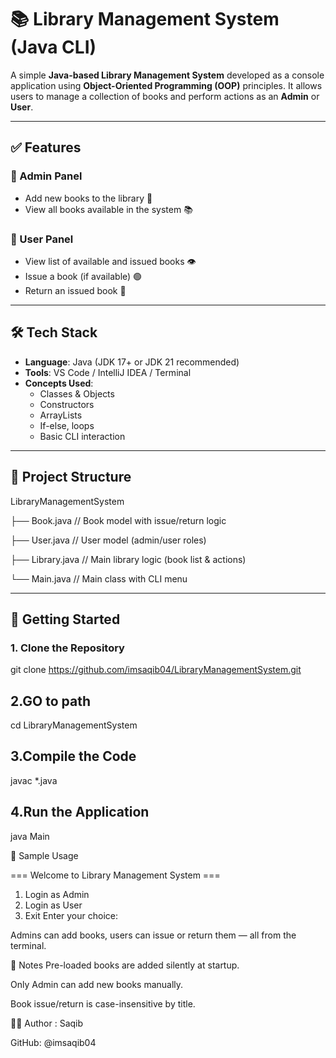 # 📚 Library Management System (Java CLI)

A simple **Java-based Library Management System** developed as a console application using **Object-Oriented Programming (OOP)** principles. It allows users to manage a collection of books and perform actions as an **Admin** or **User**.

---

## ✅ Features

### 👮 Admin Panel
- Add new books to the library 📖
- View all books available in the system 📚

### 👤 User Panel
- View list of available and issued books 👁️
- Issue a book (if available) 🟢
- Return an issued book 🔁

---

## 🛠️ Tech Stack

- **Language**: Java (JDK 17+ or JDK 21 recommended)
- **Tools**: VS Code / IntelliJ IDEA / Terminal
- **Concepts Used**:
  - Classes & Objects
  - Constructors
  - ArrayLists
  - If-else, loops
  - Basic CLI interaction

---

## 📁 Project Structure

LibraryManagementSystem

├── Book.java // Book model with issue/return logic

├── User.java // User model (admin/user roles)

├── Library.java // Main library logic (book list & actions)

└── Main.java // Main class with CLI menu


---

## 🚀 Getting Started

### 1. Clone the Repository

git clone https://github.com/imsaqib04/LibraryManagementSystem.git

## 2.GO to path

cd LibraryManagementSystem

## 3.Compile the Code
javac *.java
## 4.Run the Application
java Main


🔎 Sample Usage

=== Welcome to Library Management System ===
1. Login as Admin
2. Login as User
0. Exit
Enter your choice:

Admins can add books, users can issue or return them — all from the terminal.

📌 Notes
Pre-loaded books are added silently at startup.

Only Admin can add new books manually.

Book issue/return is case-insensitive by title.

🙋‍♂️ Author : 
 Saqib

GitHub: @imsaqib04

